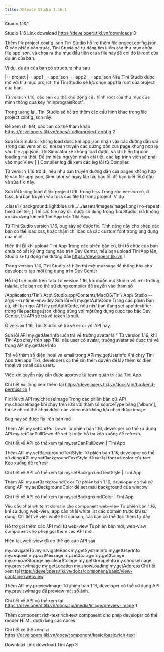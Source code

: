 ```yaml
---
title: Release Studio 1.16.1
---
```


Studio 1.16.1

<!--truncate-->

Studio 1.16
Link download https://developers.tiki.vn/downloads 3

Thêm file project.config.json
Tini Studio hỗ trợ thêm file project.config.json. Ở các phiên bản trước, Tini Studio sẽ tự động tìm kiếm
các thư mục chứa file app.json, và chọn ra thư mục đầu tiên chưa file này để coi đó là root của dự án của bạn.

Ví dụ, dự án của bạn có structure như sau

|-- project
|-- app1
|-- app.json
|-- app2
|-- app.json
Nếu Tini Studio được mở với thư mục project, thì Tini Studio sẽ lựa chọn app1 là root của project của bạn.

Từ version 1.16, các bạn có thể chủ động cấu hình root của thư mục của mình thông qua key “minprogramRoot”.

Trong tương lai, Tini Studio sẽ hỗ trợ thêm các cấu hình khác trong file project.config.json này.

Để xem chi tiết, các bạn có thể tham khảo https://developers.tiki.vn/docs/studio/project-config 2

Sửa lỗi Simulator không load được khi app.json nhận vào các đường dẫn sai
Trong các version cũ, khi bạn truyền các đường dẫn của page không hợp lệ vào file app.json.
Thì Simulator sẽ không load được, và chỉ hiển thị icon loading mà thôi.
Để tìm hiểu nguyên nhân chi tiết, các lập trình viên sẽ phải vào mục View [ ] Compiler log để xem
các log lỗi từ Compiler.

Từ version 1.16 trở đi, nếu như bạn truyền đường dẫn của pages không hợp lệ vào file app.json,
Simulator sẽ ngay lập tức báo lỗi để bạn biết lỗi ở đâu và sửa file này.

Sửa lỗi không load được project URL trong tcss
Trong các version cũ, ở tcss, khi bạn truyền vào tcss các file từ trong project.
Ví dụ

.class1 {
background: lightblue url(../../assets/images/image1.png) no-repeat fixed
center;
}
Thì các file này chỉ được sử dụng trong Tini Studio, mà không có tác dụng khi mở Tini App trên Tiki App.

Từ Tini Studio version 1.16, bug này sẽ được fix. Tính năng này cho phép các bạn có thể load css, hoặc thậm chí
load cả các custom font trong ứng dụng của mình.

Hiển thị lỗi khi upload Tini App
Trong các phiên bản cũ, khi tổ chức của bạn chưa có bất kỳ ứng dụng nào trên Dev Center, nếu bạn upload Tini App lên,
Studio sẽ tự động mở đường dẫn https://developers.tiki.vn 1

Trong version 1.16, Tini Studio sẽ hiện thị một message để thông báo cho developers tạo mới ứng dụng trên Dev Center

Hỗ trợ bản build trên Tala
Từ version 1.16, khi muốn mở Studio với môi trường talaria, các bạn có thể sử dụng compiler để truyền vào tham số

/Applications/Tini\ App\ Studio.app/Contents/MacOS/Tini\ App\ Studio --args --runtime-env=dev
Sửa lỗi với my.getAuthCode
Trong các phiên bản cũ, khi bạn gọi API my.getAuthCode, nếu như bạn đang set appIdentifier trong file package.json
không trùng với một ứng dụng được tạo bảo Dev Center, thì API sẽ trả về token là null.

Ở version 1.16, Tini Studio sẽ trả về error với API này.

Sửa lỗi API my.getUserInfo luôn trả về trường avatar là ‘’
Từ version 1.16, khi Tini App chạy trên app Tiki, nếu user có avatar, trường avatar sẽ được trả về trong API my.getUserInfo

Trả về thêm số điện thoại và email trong API my.getUserInfo
Khi chạy Tini App trên app Tiki, developers có thể xin thêm quyền để lấy thêm số điện thoại và email của users.

Việc xin quyền này cần được approve từ team quản trị của Tini App.

Chi tiết vui lòng xem thêm tại https://developers.tiki.vn/docs/api/backend-permission 1

Fix lỗi với API my.chooseImage
Trong các phiên bản cũ, API my.chooseImage khi chạy trên iOS với tham số sourceType bằng ['album'],
thì sẽ chỉ có thể chọn được các video mà không lựa chọn được image.

Bug này sẽ được fix trên bản mới.

Thêm API my.setCanPullDown
Từ phiên bản 1.16, developer có thể sử dụng API my.setCanPullDown để set lại việc hỗ trợ kéo xuống để refresh.

Chi tiết về API có thể xem tại my.setCanPullDown | Tini App

Thêm API my.setBackgroundTextStyle
Từ phiên bản 1.16, developer có thể sử dụng API my.setBackgroundTextStyle để set lại font và color của text Kéo xuống để refresh.

Chi tiết về API có thể xem tại my.setBackgroundTextStyle | Tini App

Thêm API my.setBackgroundColor
Từ phiên bản 1.16, developer có thể sử dụng API my.setBackgroundColor để set màu background của window.

Chi tiết về API có thể xem tại my.setBackgroundColor | Tini App

Yêu cầu phải whitelist domain cho component web-view
Từ phiên bản 1.16, khi sử dụng web-view, app cần phải white list các domain trước khi sử dụng.
Chi tiết về việc white list domain, các bạn có thể đọc thêm tại đây

Hỗ trợ gọi thêm các API mới từ web-view
Từ phiên bản mới, web-view component cho phép gọi thêm các API mới.

Hiện tại, web-view đã có thể gọi các API sau

my.navigateTo
my.navigateBack
my.getSystemInfo
my.getUserInfo
my.request
my.postMessage
my.setStorage
my.getStorage
my.removeStorage
my.clearStorage
my.getStorageInfo
my.chooseImage
my.previewImage
my.getLocation
my.showLoading
my.getAddress
Chi tiết xem tại https://developers.tiki.vn/docs/component/basic/view-container/webview

Thêm API my.previewImage
Từ phiên bản 1.16, developer có thể sử dụng API my.previewImage để preview một số ảnh.

Chi tiết về API có thể xem tại https://developers.tiki.vn/docs/api/media/image/preview-image 1

Thêm component rich-text
rich-text component cho phép developer có thể render HTML dưới dạng các nodes

Chi tiết có thể xem tại https://developers.tiki.vn/docs/component/basic/basic/rich-text

Download
Link download Tini App 3
